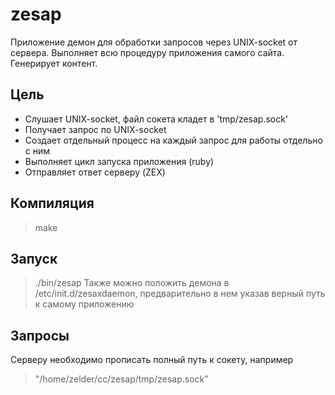 # zesap
Приложение демон для обработки запросов через UNIX-socket от сервера.
Выполняет всю процедуру приложения самого сайта. Генерирует контент.

Цель
--------
- Слушает UNIX-socket, файл сокета кладет в 'tmp/zesap.sock'
- Получает запрос по UNIX-socket
- Создает отдельный процесс на каждый запрос для работы отдельно с ним
- Выполняет цикл запуска приложения (ruby)
- Отправляет ответ серверу (ZEX)

Компиляция
----------
> make

Запуск
------
> ./bin/zesap
Также можно положить демона в /etc/init.d/zesaxdaemon, предварительно в нем указав верный путь к самому приложению

Запросы
-------
Серверу необходимо прописать полный путь к сокету, например
> "/home/zelder/cc/zesap/tmp/zesap.sock"
> 


